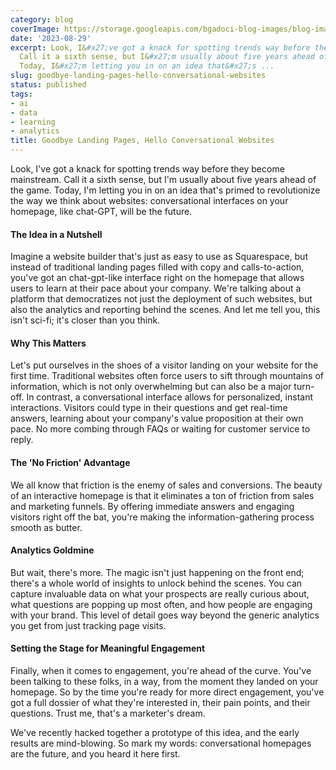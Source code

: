```yaml
---
category: blog
coverImage: https://storage.googleapis.com/bgadoci-blog-images/blog-images/images/blog-images/blog-post-images/ragmann22_a_pixar_style_image_of_a_computer_with_a_chat_interfa_fd6750a5-276c-43aa-afb4-7da82f16d10a.png
date: '2023-08-29'
excerpt: Look, I&#x27;ve got a knack for spotting trends way before they become mainstream.
  Call it a sixth sense, but I&#x27;m usually about five years ahead of the game.
  Today, I&#x27;m letting you in on an idea that&#x27;s ...
slug: goodbye-landing-pages-hello-conversational-websites
status: published
tags:
- ai
- data
- learning
- analytics
title: Goodbye Landing Pages, Hello Conversational Websites
---
```


Look, I've got a knack for spotting trends way before they become mainstream. Call it a sixth sense, but I'm usually about five years ahead of the game. Today, I'm letting you in on an idea that's primed to revolutionize the way we think about websites: conversational interfaces on your homepage, like chat-GPT, will be the future.

#### The Idea in a Nutshell

Imagine a website builder that's just as easy to use as Squarespace, but instead of traditional landing pages filled with copy and calls-to-action, you've got an chat-gpt-like interface right on the homepage that allows users to learn at their pace about your company. We're talking about a platform that democratizes not just the deployment of such websites, but also the analytics and reporting behind the scenes. And let me tell you, this isn't sci-fi; it's closer than you think.

#### Why This Matters

Let's put ourselves in the shoes of a visitor landing on your website for the first time. Traditional websites often force users to sift through mountains of information, which is not only overwhelming but can also be a major turn-off. In contrast, a conversational interface allows for personalized, instant interactions. Visitors could type in their questions and get real-time answers, learning about your company's value proposition at their own pace. No more combing through FAQs or waiting for customer service to reply.

#### The 'No Friction' Advantage

We all know that friction is the enemy of sales and conversions. The beauty of an interactive homepage is that it eliminates a ton of friction from sales and marketing funnels. By offering immediate answers and engaging visitors right off the bat, you're making the information-gathering process smooth as butter.

#### Analytics Goldmine

But wait, there's more. The magic isn't just happening on the front end; there's a whole world of insights to unlock behind the scenes. You can capture invaluable data on what your prospects are really curious about, what questions are popping up most often, and how people are engaging with your brand. This level of detail goes way beyond the generic analytics you get from just tracking page visits.

#### Setting the Stage for Meaningful Engagement

Finally, when it comes to engagement, you're ahead of the curve. You've been talking to these folks, in a way, from the moment they landed on your homepage. So by the time you're ready for more direct engagement, you've got a full dossier of what they're interested in, their pain points, and their questions. Trust me, that's a marketer's dream.

We've recently hacked together a prototype of this idea, and the early results are mind-blowing. So mark my words: conversational homepages are the future, and you heard it here first.